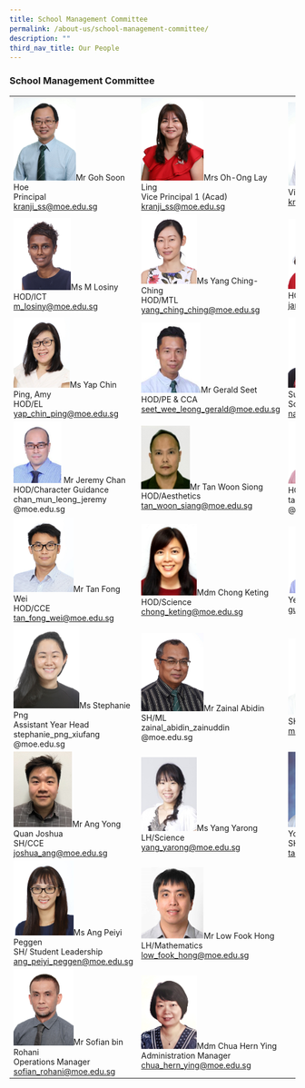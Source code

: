 ```yaml
---
title: School Management Committee
permalink: /about-us/school-management-committee/
description: ""
third_nav_title: Our People
---
```

### School Management Committee



|  | | |
| -------- | -------- | -------- |
| <img src="/images/SMC/SMC%202023/mr%20goh%20soon%20hoe.jpg" style="width:52%">Mr Goh Soon Hoe<br>Principal<br>kranji_ss@moe.edu.sg 	| <img src="/images/SMC/SMC%202023/mrs%20oh-ong%20lay%20ling%20(1).jpg" style="width:45%">Mrs Oh-Ong Lay Ling<br>Vice Principal 1 (Acad)<br>kranji_ss@moe.edu.sg 	| <img src="/images/SMC/SMC%202023/mr%20koo%20tiannuo%20(2).jpg" style="width:50%">Mr Koo Tiannuo<br>Vice Principal 2 (Acad)<br>kranji_ss@moe.edu.sg 	|
| <img src="/images/SMC/4smcsmc.png" style="width:48%">Ms M Losiny<br>HOD/ICT<br>m_losiny@moe.edu.sg 	| <img src="/images/SMC/5smcsmc.png" style="width:40%">Ms Yang Ching-Ching<br>HOD/MTL<br>yang_ching_ching@moe.edu.sg 	| <img src="/images/SMC/6smcsmc.png" style="width:45%">Ms Yap Janny<br>HOD/Math<br>janny_yap@moe.edu.sg 	|
| <img src="/images/SMC/7smcsmc.png" style="width:47%">Ms Yap Chin Ping, Amy<br>HOD/EL<br>yap_chin_ping@moe.edu.sg 	| <img src="/images/SMC/8smcsmc.png" style="width:43%">Mr Gerald Seet<br>HOD/PE & CCA<br>seet_wee_leong_gerald@moe.edu.sg 	| <img src="/images/SMC/9smcsmc.png" style="width:45%">Ms Natasha Bte Supa'at<br>School Staff Developer<br>natasha_supaat@moe.edu.sg 	|
|  <img src="/images/SMC/10smcsmc.png" style="width:40%"> Mr Jeremy Chan<br>HOD/Character Guidance<br>chan_mun_leong_jeremy<br>@moe.edu.sg 	| <img src="/images/Mr%20Tan%20Woon%20Siong.jpeg" style="width:35%">Mr Tan Woon Siong<br>HOD/Aesthetics<br>tan_woon_siang@moe.edu.sg 	| <img src="/images/SMC/12smcsmc.png" style="width:40%">Mr Desmond Tan<br>HOD/Humanities<br>tan_chee_wee_desmond<br>@moe.edu.sg 	| 
| <img src="/images/SMC/13smcsmc.png" style="width:50%">Mr Tan Fong Wei<br>HOD/CCE<br>tan_fong_wei@moe.edu.sg 	| <img src="/images/SMC/14smcsmc.png" style="width:40%">Mdm Chong Keting<br>HOD/Science<br>chong_keting@moe.edu.sg 	| <img src="/images/SMC/15smcsmc.png" style="width:43%">Mr Guay Hansen<br>Year Head (Upper Sec)<br>guay_hansen@moe.edu.sg 	|
| <img src="/images/SMC/16smcsmc.png" style="width:55%">Ms Stephanie Png<br>Assistant Year Head<br>stephanie_png_xiufang<br>@moe.edu.sg 	| <img src="/images/SMC/17smcsmc.png" style="width:45%">Mr Zainal Abidin<br>SH/ML<br>zainal_abidin_zainuddin<br>@moe.edu.sg 	| <img src="/images/SMC/18smcsmc.png" style="width:49%">Ms Felicia Mah<br>SH/Student Well-Being<br>mah_rui_jing_felicia@moe.edu.sg |
| <img src="/images/SMC/19smcsmc.png" style="width:49%">Mr Ang Yong Quan Joshua<br>SH/CCE<br>joshua_ang@moe.edu.sg 	|<img src="/images/SMC/20smcsmc.png" style="width:40%">Ms Yang Yarong<br>LH/Science<br>yang_yarong@moe.edu.sg 	| <img src="/images/Mr%20Tang%20Kim%20Yong.png" style="width:55%">Mr Tang Kim Yong<br>SH/ICT<br>tang_kim_yong@moe.edu.sg 	|
| <img src="/images/SMC/22smcsmc.png" style="width:50%">Ms Ang Peiyi Peggen<br>SH/ Student Leadership<br>ang_peiyi_peggen@moe.edu.sg 	| <img src="/images/Mr%20Low%20Fook%20Hong.png" style="width:45%">Mr Low Fook Hong<br>LH/Mathematics<br>low_fook_hong@moe.edu.sg 	|  
<img src="/images/SMC/24smcsmc.png" style="width:50%">Mr Sofian bin Rohani<br>Operations Manager<br>sofian_rohani@moe.edu.sg 	| <img src="/images/SMC/25smcsmc.png" style="width:40%">Mdm Chua Hern Ying<br>Administration Manager<br>chua_hern_ying@moe.edu.sg 	|